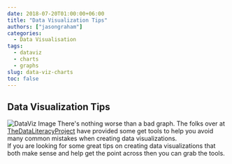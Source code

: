 ```yaml
---
date: 2018-07-20T01:00:00+06:00
title: "Data Visualization Tips"
authors: ["jasongraham"]
categories:
  - Data Visualisation
tags:
  - dataviz
  - charts
  - graphs
slug: data-viz-charts
toc: false
---
```


## Data Visualization Tips

![DataViz Image](/images/dataliteracy.jpg) There's nothing worse than a bad graph.  The folks over at [TheDataLiteracyProject](https://www.geckoboard.com/learn/data-literacy/data-visualization-tips/) have provided some get tools to help you avoid many common mistakes when creating data visualizations.  
If you are looking for some great tips on creating data visualizations that both make sense and help get the point across then you can grab the tools.

